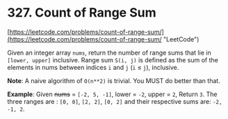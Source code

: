 ﻿# 327. Count of Range Sum

[https://leetcode.com/problems/count-of-range-sum/](https://leetcode.com/problems/count-of-range-sum/ "LeetCode")

Given an integer array `nums`, return the number of range sums that lie in `[lower, upper]` inclusive.
Range sum `S(i, j)` is defined as the sum of the elements in nums between indices `i` and `j` (`i` ≤ `j`), inclusive.

**Note**:
A naive algorithm of `O(n**2)` is trivial. You MUST do better than that.

**Example**:
Given ~~nums~~ = `[-2, 5, -1]`, lower = `-2`, upper = `2`,
Return `3`.
The three ranges are : `[0, 0]`, `[2, 2]`, `[0, 2]` and their respective sums are: `-2, -1, 2`.